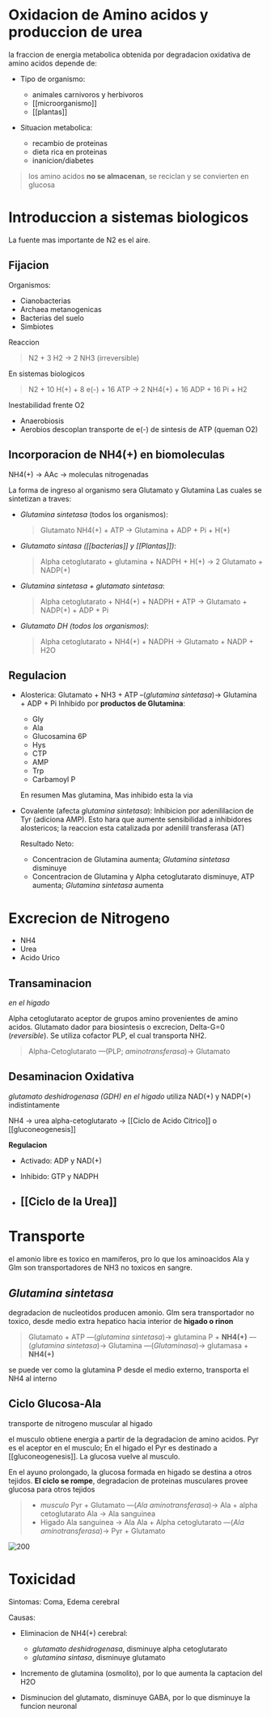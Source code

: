# Oxidacion de Amino acidos y produccion de urea

la fraccion de energia metabolica obtenida por degradacion oxidativa de amino acidos depende de:

- Tipo de organismo:

    - animales carnivoros y herbivoros
    - [[microorganismo]]
    - [[plantas]]

- Situacion metabolica:
    - recambio de proteinas
    - dieta rica en proteinas
    - inanicion/diabetes

> los amino acidos **no se almacenan**, se reciclan y se convierten en glucosa

# Introduccion a sistemas biologicos

La fuente mas importante de N2 es el aire.

## Fijacion

Organismos:

- Cianobacterias
- Archaea metanogenicas
- Bacterias del suelo
- Simbiotes

Reaccion

> N2 + 3 H2 → 2 NH3 (irreversible)

En sistemas biologicos

> N2 + 10 H(+) + 8 e(-) + 16 ATP → 2 NH4(+) + 16 ADP + 16 Pi + H2

Inestabilidad frente O2

- Anaerobiosis
- Aerobios descoplan transporte de e(-) de sintesis de ATP (queman O2)

## Incorporacion de NH4(+) en biomoleculas

NH4(+) → AAc → moleculas nitrogenadas

La forma de ingreso al organismo sera Glutamato y Glutamina
Las cuales se sintetizan a traves:

- _Glutamina sintetasa_ (todos los organismos):

    > Glutamato NH4(+) + ATP → Glutamina + ADP + Pi + H(+)

- _Glutamato sintasa ([[bacterias]] y [[Plantas]])_:

    > Alpha cetoglutarato + glutamina + NADPH + H(+) → 2 Glutamato + NADP(+)

- _Glutamina sintetasa + glutamato sintetasa_:

    > Alpha cetoglutarato + NH4(+) + NADPH + ATP → Glutamato + NADP(+) + ADP + Pi

- _Glutamato DH (todos los organismos)_:
    > Alpha cetoglutarato + NH4(+) + NADPH → Glutamato + NADP + H2O

## Regulacion

- Alosterica:
    Glutamato + NH3 + ATP –(_glutamina sintetasa_)→ Glutamina + ADP + Pi
    Inhibido por **productos de Glutamina**:

    - Gly       
    - Ala
    - Glucosamina 6P
    - Hys
    - CTP
    - AMP
    - Trp
    - Carbamoyl P

    En resumen Mas glutamina, Mas inhibido esta la via

- Covalente (afecta *glutamina sintetasa*):
	Inhibicion por adenililacion de Tyr (adiciona AMP). Esto hara que aumente sensibilidad a inhibidores alostericos; la reaccion esta catalizada por adenilil transferasa (AT)
	
	Resultado Neto:
	- Concentracion de Glutamina aumenta; *Glutamina sintetasa* disminuye
	- Concentracion de Glutamina y Alpha cetoglutarato disminuye, ATP aumenta; *Glutamina sintetasa* aumenta

# Excrecion de Nitrogeno

- NH4
- Urea
- Acido Urico

## Transaminacion

_en el higado_

Alpha cetoglutarato aceptor de grupos amino provenientes de amino acidos.
Glutamato dador para biosintesis o excrecion, Delta-G=0 (_reversible_).
Se utiliza cofactor PLP, el cual transporta NH2.

> Alpha-Cetoglutarato —(PLP; _aminotransferasa_)→ Glutamato

## Desaminacion Oxidativa

_glutamato deshidrogenasa (GDH)_
_en el higado_
utiliza NAD(+) y NADP(+) indistintamente

NH4 → urea
alpha-cetoglutarato → [[Ciclo de Acido Citrico]] o [[gluconeogenesis]]

**Regulacion**

- Activado: ADP y NAD(+)
- Inhibido: GTP y NADPH

- ## [[Ciclo de la Urea]]

# Transporte

el amonio libre es toxico en mamiferos, pro lo que los aminoacidos Ala y Glm son transportadores de NH3 no toxicos en sangre.

## _Glutamina sintetasa_

degradacion de nucleotidos producen amonio.
Glm sera transportador no toxico, desde medio extra hepatico hacia interior de **higado o rinon**

> Glutamato + ATP —(_glutamina sintetasa_)→
> glutamina P + **NH4(+)** —(_glutamina_ _sintetasa_)→
> Glutamina —(_Glutaminasa_)→ glutamasa + **NH4(+)**

se puede ver como la glutamina P desde el medio externo, transporta el NH4 al interno

## Ciclo Glucosa-Ala

transporte de nitrogeno muscular al higado

el musculo obtiene energia a partir de la degradacion de amino acidos.
Pyr es el aceptor en el musculo; En el higado el Pyr es destinado a [[gluconeogenesis]]. La glucosa vuelve al musculo.

En el ayuno prolongado, la glucosa formada en higado se destina a otros tejidos.
**El ciclo se rompe**, degradacion de proteinas musculares provee glucosa para otros tejidos

> -   _musculo_
>     Pyr + Glutamato —(_Ala aminotransferasa_)→ Ala + alpha cetoglutarato
>     Ala → Ala sanguinea
> -   Higado
>     Ala sanguinea → Ala
>     Ala + Alpha cetoglutarato —(_Ala aminotransferasa_)→ Pyr + Glutamato

![200](https://i.imgur.com/B11IerD.png)

# Toxicidad

Sintomas: Coma, Edema cerebral

Causas:

- Eliminacion de NH4(+) cerebral:

    - _glutamato deshidrogenasa_, disminuye alpha cetoglutarato
    - _glutamina sintasa_, disminuye glutamato

- Incremento de glutamina (osmolito), por lo que aumenta la captacion del H2O

- Disminucion del glutamato, disminuye GABA, por lo que disminuye la funcion neuronal
